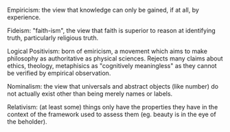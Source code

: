 Empiricism: the view that knowledge can only be gained, if at all, by experience.

Fideism: "faith-ism", the view that faith is superior to reason at identifying truth, particularly religious truth.

Logical Positivism: born of emiricism, a movement which aims to make philosophy as authoritative as physical sciences. Rejects many claims about ethics, theology, metaphisics as "cognitively meaningless" as they cannot be verified by empirical observation.

Nominalism: the view that universals and abstract objects (like number) do not actually exist other than being merely names or labels.

Relativism: (at least some) things only have the properties they have in the context of the framework used to assess them (eg. beauty is in the eye of the beholder).
